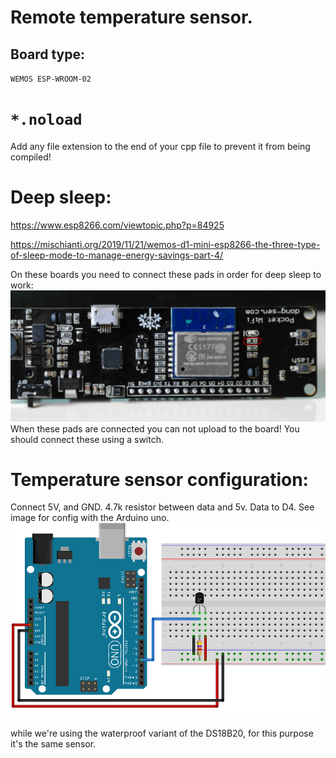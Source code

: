 # Remote temperature sensor.

## Board type:
`WEMOS ESP-WROOM-02`

# `*.noload`
Add any file extension to the end of your cpp file to prevent it from being compiled!

# Deep sleep:
https://www.esp8266.com/viewtopic.php?p=84925

https://mischianti.org/2019/11/21/wemos-d1-mini-esp8266-the-three-type-of-sleep-mode-to-manage-energy-savings-part-4/

On these boards you need to connect these pads in order for deep sleep to work:
![Image showing jumper to be soldered](readme-assets/connections.png "Solder these for deep sleep to work.")
When these pads are connected you can not upload to the board! You should connect these using a switch.

# Temperature sensor configuration:

Connect 5V, and GND. 4.7k resistor between data and 5v. Data to D4. See image for config with the Arduino uno.
![Image showing connections for DS18B20](readme-assets/ds18b20_arduino.webp "connections necessary")

while we're using the waterproof variant of the DS18B20, for this purpose it's the same sensor.

